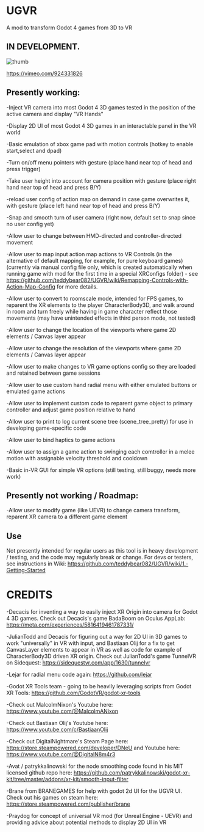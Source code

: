 # UGVR
 A mod to transform Godot 4 games from 3D to VR

## IN DEVELOPMENT.
![thumb](https://github.com/teddybear082/UGVR/assets/87204721/2a7b55f6-605f-47ab-9964-d838c543f3a6)

https://vimeo.com/924331826

## Presently working:

-Inject VR camera into most Godot 4 3D games tested in the position of the active camera and display "VR Hands"

-Display 2D UI of most Godot 4 3D games in an interactable panel in the VR world

-Basic emulation of xbox game pad with motion controls (hotkey to enable start,select and dpad)

-Turn on/off menu pointers with gesture (place hand near top of head and press trigger)

-Take user height into account for camera position with gesture (place right hand near top of head and press B/Y)

-reload user config of action map on demand in case game overwrites it, with gesture (place left hand near top of head and press B/Y)

-Snap and smooth turn of user camera (right now, default set to snap since no user config yet)

-Allow user to change between HMD-directed and controller-directed movement

-Allow user to map input action map actions to VR Controls (in the alternative of default mapping, for example, for pure keyboard games) (currently via manual config file only, which is created automatically when running game with mod for the first time in a special XRConfigs folder)  - see https://github.com/teddybear082/UGVR/wiki/Remapping-Controls-with-Action-Map-Config for more details.

-Allow user to convert to roomscale mode, intended for FPS games, to reparent the XR elements to the player CharacterBody3D, and walk around in room and turn freely while having in game character reflect those movements (may have unintended effects in third person mode, not tested)

-Allow user to change the location of the viewports where game 2D elements / Canvas layer appear

-Allow user to change the resolution of the viewports where game 2D elements / Canvas layer appear

-Allow user to make changes to VR game options config so they are loaded and retained between game sessions

-Allow user to use custom hand radial menu with either emulated buttons or emulated game actions 

-Allow user to implement custom code to reparent game object to primary controller and adjust game position relative to hand

-Allow user to print to log current scene tree (scene_tree_pretty) for use in developing game-specific code

-Allow user to bind haptics to game actions

-Allow user to assign a game action to swinging each comtroller in a melee motion with assignable velocity threshold and cooldown

-Basic in-VR GUI for simple VR options (still testing, still buggy, needs more work)

## Presently not working / Roadmap:

-Allow user to modify game (like UEVR) to change camera transform, reparent XR camera to a different game element

## Use

Not presently intended for regular users as this tool is in heavy development / testing, and the code may regularly break or change. For devs or testers, see instructions in Wiki: https://github.com/teddybear082/UGVR/wiki/1.-Getting-Started

# CREDITS

-Decacis for inventing a way to easily inject XR Origin into camera for Godot 4 3D games.  Check out Decacis's game BadaBoom on Oculus AppLab: https://meta.com/experiences/5816419461787331/

-JulianTodd and Decacis for figuring out a way for 2D UI in 3D games to work "universally" in VR with input, and Bastiaan Olij for a fix to get CanvasLayer elements to appear in VR as well as code for example of CharacterBody3D driven XR origin.  Check out JulianTodd's game TunnelVR on Sidequest: https://sidequestvr.com/app/1630/tunnelvr

-Lejar for radial menu code again: https://github.com/lejar 

-Godot XR Tools team - going to be heavily leveraging scripts from Godot XR Tools: https://github.com/GodotVR/godot-xr-tools

 -Check out MalcolmNixon's Youtube here: https://www.youtube.com/@MalcolmANixon

 -Check out Bastiaan Olij's Youtube here: https://www.youtube.com/c/BastiaanOlij

 -Check out DigitalNightmare's Steam Page here: https://store.steampowered.com/developer/DNeU and Youtube here: https://www.youtube.com/@DigitalN8m4r3

-Avat / patrykkalinowski for the node smoothing code found in his MIT licensed github repo here: https://github.com/patrykkalinowski/godot-xr-kit/tree/master/addons/xr-kit/smooth-input-filter

-Brane from BRANEGAMES for help with godot 2d UI for the UGVR UI. Check out his games on steam here: https://store.steampowered.com/publisher/brane

-Praydog for concept of universal VR mod (for Unreal Engine - UEVR) and providing advice about potential methods to display 2D UI in VR
